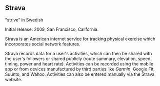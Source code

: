 ## Strava

"strive" in Swedish

Initial release: 2009, San Francisco, California.

Strava is an American internet service for tracking physical exercise which incorporates social network features.

Strava records data for a user's activities, which can then be shared with the user's followers or shared publicly (route summary, elevation, speed, timing, power and heart rate). Activities can be recorded using the mobile app or from devices manufactured by third parties like _Garmin_, Google Fit, Suunto, and Wahoo. Activities can also be entered manually via the Strava website.
